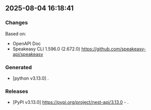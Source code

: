

## 2025-08-04 16:18:41
### Changes
Based on:
- OpenAPI Doc  
- Speakeasy CLI 1.596.0 (2.672.0) https://github.com/speakeasy-api/speakeasy
### Generated
- [python v3.13.0] .
### Releases
- [PyPI v3.13.0] https://pypi.org/project/nest-api/3.13.0 - .